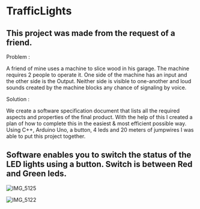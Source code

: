 # TrafficLights


This project was made from the request of a friend. 
---------------------------------------------------
Problem :

 A friend of mine uses a machine to slice wood in his garage.
 The machine requires 2 people to operate it.
 One side of the machine has an input and the other side is the Output.
 Neither side is visible to one-another and loud sounds created by the machine 
 blocks any chance of signaling by voice.
 
Solution : 

 We create a software specification document that lists 
 all the required aspects and properties of the final product. 
 With the help of this I created a plan of how to
 complete this in the easiest & most efficient possible way.
 Using C++, Arduino Uno, a button, 4 leds and 20 meters of jumpwires I was able to put this project together.


 Software enables you to switch the status of the LED lights using a button.
 Switch is between Red and Green leds. 
 -------------------------------------
 

![IMG_5125](https://user-images.githubusercontent.com/67804374/157301886-a1f4e673-2d50-4fa0-a38e-13279099b377.jpg)

![IMG_5122](https://user-images.githubusercontent.com/67804374/157303462-e816aebc-7d92-4801-8704-c42045fd4149.jpg)
